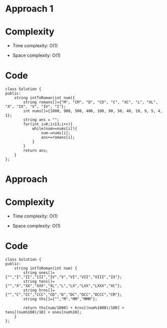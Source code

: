 # Approach 1
<!-- Describe your approach to solving the problem. -->

# Complexity
- Time complexity: O(1)
<!-- Add your time complexity here, e.g. $$O(n)$$ -->

- Space complexity: O(1)
<!-- Add your space complexity here, e.g. $$O(n)$$ -->

# Code
```
class Solution {
public:
    string intToRoman(int num){
        string romans[]={"M", "CM", "D", "CD", "C", "XC", "L", "XL", "X", "IX", "V", "IV", "I"};
        int nums[]={1000, 900, 500, 400, 100, 90, 50, 40, 10, 9, 5, 4, 1};
        string ans = "";
        for(int i=0;i<13;i++){
            while(num>=nums[i]){
                num-=nums[i];
                ans+=romans[i];
            }
        }
        return ans;
    }
};
```

# Approach
<!-- Describe your approach to solving the problem. -->

# Complexity
- Time complexity: O(1)
<!-- Add your time complexity here, e.g. $$O(n)$$ -->

- Space complexity: O(1)
<!-- Add your space complexity here, e.g. $$O(n)$$ -->

# Code
```
class Solution {
public:
    string intToRoman(int num) {
        string ones[]={"","I","II","III","IV","V","VI","VII","VIII","IX"};
        string tens[]={"","X","XX","XXX","XL","L","LX","LXX","LXXX","XC"};
        string hrns[]={"","C","CC","CCC","CD","D","DC","DCC","DCCC","CM"};
        string ths[]={"","M","MM","MMM"};
        
        return ths[num/1000] + hrns[(num%1000)/100] + tens[(num%100)/10] + ones[num%10];
    }
};
```
